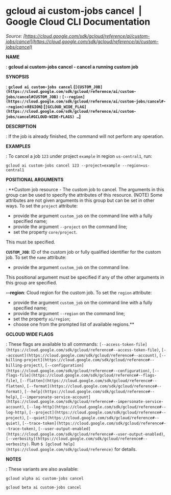 # gcloud ai custom-jobs cancel  |  Google Cloud CLI Documentation

*Source: [https://cloud.google.com/sdk/gcloud/reference/ai/custom-jobs/cancel](https://cloud.google.com/sdk/gcloud/reference/ai/custom-jobs/cancel)*

**NAME**

: **gcloud ai custom-jobs cancel - cancel a running custom job**

**SYNOPSIS**

: **`gcloud ai custom-jobs cancel` (`[CUSTOM_JOB](https://cloud.google.com/sdk/gcloud/reference/ai/custom-jobs/cancel#CUSTOM_JOB)` : `[--region](https://cloud.google.com/sdk/gcloud/reference/ai/custom-jobs/cancel#--region)`=`REGION`) [`[GCLOUD_WIDE_FLAG](https://cloud.google.com/sdk/gcloud/reference/ai/custom-jobs/cancel#GCLOUD-WIDE-FLAGS) …`]**

**DESCRIPTION**

: If the job is already finished, the command will not perform any operation.

**EXAMPLES**

: To cancel a job ``123`` under project
``example`` in region
``us-central1``, run:

```
gcloud ai custom-jobs cancel 123 --project=example --region=us-central1
```

**POSITIONAL ARGUMENTS**

: **Custom job resource - The custom job to cancel. The arguments in this group can
be used to specify the attributes of this resource. (NOTE) Some attributes are
not given arguments in this group but can be set in other ways.
To set the `project` attribute:

- provide the argument `custom_job` on the command line with a fully
specified name;
- provide the argument `--project` on the command line;
- set the property `core/project`.

This must be specified.

**`CUSTOM_JOB`**:
ID of the custom job or fully qualified identifier for the custom job.
To set the `name` attribute:

- provide the argument `custom_job` on the command line.

This positional argument must be specified if any of the other arguments in this
group are specified.

**--region**:
Cloud region for the custom job.
To set the `region` attribute:

- provide the argument `custom_job` on the command line with a fully
specified name;
- provide the argument `--region` on the command line;
- set the property `ai/region`;
- choose one from the prompted list of available regions.**

**GCLOUD WIDE FLAGS**

: These flags are available to all commands: `[--access-token-file](https://cloud.google.com/sdk/gcloud/reference#--access-token-file)`,
`[--account](https://cloud.google.com/sdk/gcloud/reference#--account)`, `[--billing-project](https://cloud.google.com/sdk/gcloud/reference#--billing-project)`,
`[--configuration](https://cloud.google.com/sdk/gcloud/reference#--configuration)`,
`[--flags-file](https://cloud.google.com/sdk/gcloud/reference#--flags-file)`,
`[--flatten](https://cloud.google.com/sdk/gcloud/reference#--flatten)`, `[--format](https://cloud.google.com/sdk/gcloud/reference#--format)`, `[--help](https://cloud.google.com/sdk/gcloud/reference#--help)`, `[--impersonate-service-account](https://cloud.google.com/sdk/gcloud/reference#--impersonate-service-account)`,
`[--log-http](https://cloud.google.com/sdk/gcloud/reference#--log-http)`,
`[--project](https://cloud.google.com/sdk/gcloud/reference#--project)`, `[--quiet](https://cloud.google.com/sdk/gcloud/reference#--quiet)`, `[--trace-token](https://cloud.google.com/sdk/gcloud/reference#--trace-token)`, `[--user-output-enabled](https://cloud.google.com/sdk/gcloud/reference#--user-output-enabled)`,
`[--verbosity](https://cloud.google.com/sdk/gcloud/reference#--verbosity)`.
Run `$ [gcloud help](https://cloud.google.com/sdk/gcloud/reference)` for details.

**NOTES**

: These variants are also available:

```
gcloud alpha ai custom-jobs cancel
```

```
gcloud beta ai custom-jobs cancel
```